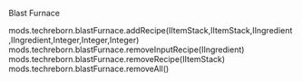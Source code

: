 Blast Furnace

mods.techreborn.blastFurnace.addRecipe(IItemStack,IItemStack,IIngredient,IIngredient,Integer,Integer,Integer)
mods.techreborn.blastFurnace.removeInputRecipe(IIngredient)
mods.techreborn.blastFurnace.removeRecipe(IItemStack)
mods.techreborn.blastFurnace.removeAll()
